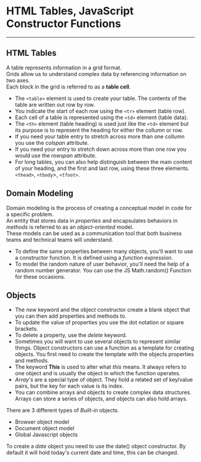 # HTML Tables, JavaScript Constructor Functions  

---

## HTML Tables

A table represents information in a grid format.  
Grids allow us to understand complex data by referencing information on two axes.  
Each block in the grid is referred to as a **table cell**.

- The `<table>` element is used to create your table. The contents of the table are written out row by row.  
- You indicate the start of each row using the `<tr>` element (table row).  
- Each cell of a table is represented using the `<td>` element (table data).  
- The `<th>` element (table heading) is used just like the `<td>` element but its purpose is to represent the heading for either the collumn or row.  
- If you need your table entry to stretch across more than one collumn you use the *colspan* attribute.  
- If you need your entry to stretch down across more than one row you would use the *rowspan* attribute.  
- For long tables, you can also help distinguish between the main content of your heading, and the first and last row, using these three elements. `<thead>`, `<tbody`>, `<tfoot>`.  

## Domain Modeling  

Domain modeling is the process of creating a conceptual model in code for a specific problem.  
An entity that stores data in *properties* and encapsulates behaviors in *methods* is referred to as an *object-oriented* model.  
These models can be used as a communication tool that both business teams and technical teams will understand.  

- To define the same properties between many objects, you'll want to use a constructor function. It is defined using a *function expression*.  
- To model the random nature of user behavior, you'll need the help of a random number generator. You can use the JS Math.random() Function for these occasions.  


## Objects  

- The *new* keyword and the object constructor create a blank object that you can then add properties and methods to.  
- To update the value of properties you use the dot notation or square brackets.  
- To delete a property, use the *delete* keyword.  
- Sometimes you will want to use several objects to represent similar things. Object constructors can use a function as a template for creating objects. You first need to create the template with the objects properties and methods.  
- The keyword **This** is used to alter what *this* means. It always refers to one object and is usually the object in which the function operates.  
- *Array's* are a special type of object. They hold a related set of key/value pairs, but the key for each value is its index.  
- You can combine arrays and objects to create complex data structures. Arrays can store a series of objects, and objects can also hold arrays.  

There are 3 different types of *Built-in* objects.  

- Browser object model  
- Document object model  
- Global Javascript objects  

To create a *date* object you need to use the date() object constructor. By default it will hold today's current date and time, this can be changed.  

